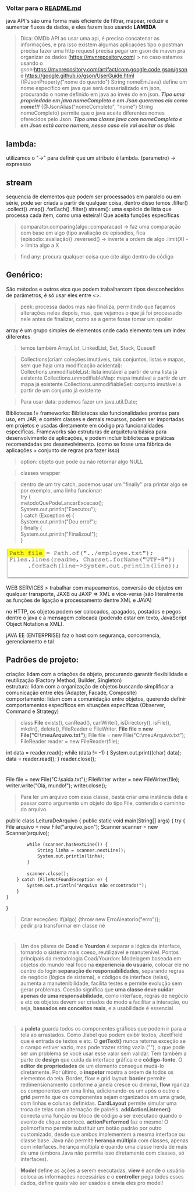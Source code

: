 ### Voltar para o [README.md](./README.md)

java API's são uma forma mais eficiente de filtrar, mapear, reduzir e aumentar fluxos de dados, e eles fazem isso usando **LAMBDA**

> Dica: OMDb API
> ao usar uma api, é preciso concatenar as informações, e pra isso existem algumas aplicações tipo o postman
> precisa fazer uma http request
> precisa pegar um gson de maven pra organizar os dados (https://mvnrepository.com) > no caso estamos usando o gson:https://mvnrepository.com/artifact/com.google.code.gson/gson e https://google.github.io/gson/UserGuide.html  
 {@JsonProperty("nome do querido") String nomeEmJava} define um nome específico em java que será desserializado em json, procurando o nome definido em java ao invés do em json. ***Tipo uma propriedade em java nomeCompleto e em Json queremos ela como nome!!!***
 {@JsonAlias("nomeCompleto", "nome") String nomeCompleto} permite que o java aceite diferentes nomes oferecidos pelo Json. ***Tipo uma classe java com nomeCompleto e em Json está como nomem, nesse caso ele vai aceitar os dois***

 ## lambda:
 utilizamos o "->" para definir que um atributo é lambda. (parametro) -> expressao

 ## stream
 sequencia de elementos que podem ser processados em paralelo ou em série, pode ser criada a partir de qualquer coisa, dentro disso temos .filter() .collect() .map() .forEach() .filter()
stream(): uma espécie de lista que processa cada item, como uma esteira!! Que aceita funções específicas
> comparator.comparing(algo::comparacao) -> faz uma comparação com base em algo (tipo avaliação de episodios, fica (episodio::avaliação))
> .reversed() -> inverte a ordem de algo
> .limit(X) -> limita algo a X


>find any: procura qualquer coisa que cite algo dentro do código


 ## Genérico:
 São métodos e outros etcs que podem trabalharcom tipos desconhecidos de parâmetros, é só usar eles entre <>. 

> peek:
processa dados mas não finaliza, permitindo que façamos alterações neles depois, mas, que vejamos o que já foi processado nele antes de finalizar, como se a gente fosse tomar um spoiler

array é um grupo simples de elementos onde cada elemento tem um index diferentes

> temos também ArrayList, LinkedList, Set, Stack, Queue!!  

> Collections(criam coleções imutáveis, tais conjuntos, listas e mapas, sem que haja uma modificação acidental):
Collections.unmodifiableList: lista imutável a partir de uma lista já existente
Collections.unmodifiableMap: mapa imutável a partir de um mapa já existente
Collections.unmodifiableSet: conjunto imutável a partir de um conjunto já existente

> Para usar data:
podemos fazer um java.util.Date;

Bibliotecas != frameworks:  Bibliotecas são funcionalidades prontas para uso, em JAR, e contém classes e demais recursos, podem ser importadas em projetos e usadas diretamente em código pra funcionalidades específicas. Frameworks são estruturas de arquitetura básica para desenvolvimento de aplicações, e podem incluir bibliotecas e práticas recomendadas pro desenvolvimento. (como se fosse uma fábrica de aplicações + conjunto de regras pra fazer isso)

> option: objeto que pode ou não retornar algo NULL

> classes wrapper

> dentro de um try catch, podemos usar um "finally" pra printar algo se por exemplo, uma linha funcionar:  
try {  
  metodoQuePodeLancarExcecao();  
  System.out.println("Executou");  
} catch (Exception e) {  
  System.out.println("Deu erro!");  
} finally {  
  System.out.println("Finalizou!");  
}  

![exemplo de input/output java](imagens/javaexample.png)

WEB SERVICES > trabalhar com mapeamentos, conversão de objetos 
em qualquer transporte, JAXB ou JAXP => XML e vice-versa (são literalmente as funções de ligação e processamento dentre XML e JAVA)

no HTTP, os objetos podem ser colocados, apagados, postados e pegos dentre o java e a mensagem colocada (podendo estar em texto, JavaScript Object Notation e XML).

jAVA EE (ENTERPRISE) faz o host com segurança, concorrencia, gerenciamento e tal

## Padrões de projeto:
criação: lidam com a criações de objeto, procurando garantir flexibilidade e reutilização (Factory Method, Builder, Singleton)  
estrutura: lidam com a organização de objetos buscando simplificar a comunicação entre eles (Adapter, Facade, Composite)  
comportamento: lidam com a comunidação entre objetos, querendo definir comportamentos específicos em situações específicas (Observer, Command e Strategy)  

> class **File** exists(), canRead(), canWrite(), isDirectory(), isFile(), mkdir(), delete(), FileReader e FileWriter. **File file = new File("C:\\meuArquivo.txt");**
File file = new File("C:\\meuArquivo.txt");
FileReader reader = new FileReader(file);

int data = reader.read();
while (data != -1) {
    System.out.print((char) data);
    data = reader.read();
}
reader.close();

#

File file = new File("C:\\saida.txt");
FileWriter writer = new FileWriter(file);
writer.write("Olá, mundo!");
writer.close();

> Para ler um arquivo com essa classe, basta criar uma instância dela e passar como argumento um objeto do tipo File, contendo o caminho do arquivo. 

public class LeituraDeArquivo {
    public static void main(String[] args) {
        try {
            File arquivo = new File("arquivo.json");
            Scanner scanner = new Scanner(arquivo);

            while (scanner.hasNextLine()) {
                String linha = scanner.nextLine();
                System.out.println(linha);
            }

            scanner.close();
        } catch (FileNotFoundException e) {
            System.out.println("Arquivo não encontrado!");
        }
    }
}

> Criar exceções: if(algo) {throw new ErroAleatorio("erro")};   
> pedir pra transformar em classe né  
> 

#

> Um dos pilares de **Coad** e **Yourdon** é separar a lógica da interface, tornando o sistema mais coeso, reutilizável e manutenível. Pontos principais da metodologia Coad/Yourdon: Modelagem baseada em objetos do mundo real
> foco na **experiencia do usuário**, colocar ele no centro do login
> **separação de responsabilidades**, separando regras de negócio (lógica de sistema), e códigos de interface (telas), aumenta a manutenibilidade, facilita testes e permite evolução sem gerar problemas.
> Coesão significa que **uma classe deve cuidar apenas de uma responsabilidade**, como interface, regras de negócio e etc
> os objetos devem ser criados de modo a facilitar a interação, ou seja, **baseados em conceitos reais**, e a usabilidade é essencial
#
> a **paleta** guarda todos os componentes gráficos que podem ir para a tela ao arrastados. Como Jlabel que podem exibir textos, JtextField que é entrada de textos e etc. 
> O **getText()** nunca retorna exceção se o campo estiver vazio, mas pode trazer string vazia (""), o que pode ser um problema se você usar esse valor sem validar.
>Tem também a parte de **design** que cuida da interface gráfica e o **código-fonte**. O **editor de propriedades** de um elemento consegue mudá-lo diretamente. Por último, o **inspetor** mostra a ordem de todos os elementos da tela.
> Border, flow e grid layout: **border** permite redimensionamento conforme a janela cresce ou diminui, **flow** rganiza os componentes em uma linha, adicionando-os um após o outro e **grid** permite que os componentes sejam organizados em uma grade, com linhas e colunas definidas.
> **CardLayout** permite simular uma troca de telas com alternação de painéis.
> **addActionListener()** conecta uma função ou bloco de código a ser executado quando o evento de clique acontece. **actionPerformed** faz o mesmo!
> O polimorfismo permite substituir um botão padrão por outro customizado, desde que ambos implementem a mesma interface ou classe base.
> Java não permite **herança múltipla** com classes, apenas com interfaces. herança múltipla é quando uma classe herda de mais de uma (embora Java não permita isso diretamente com classes, só interfaces).

> **Model** define as ações a serem executadas, **view** é aonde o usuário coloca as informações necessárias e o **controller** pega todos esses dados, define quais vão ser usados e envia eles pro model!